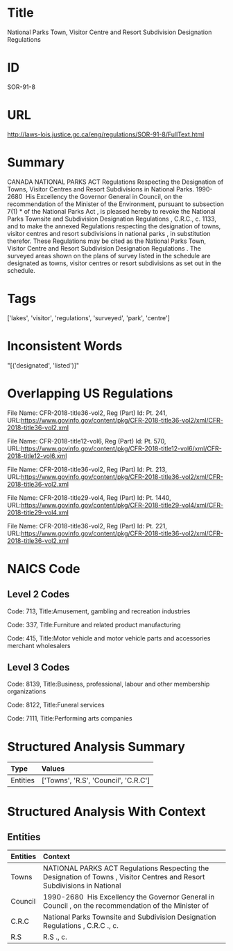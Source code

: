 # Title
National Parks Town, Visitor Centre and Resort Subdivision Designation Regulations


# ID
SOR-91-8

# URL
http://laws-lois.justice.gc.ca/eng/regulations/SOR-91-8/FullText.html


# Summary
CANADA NATIONAL PARKS ACT Regulations Respecting the Designation of Towns, Visitor Centres and Resort Subdivisions in National Parks.
1990-2680  His Excellency the Governor General in Council, on the recommendation of the Minister of the Environment, pursuant to subsection 7(1) *  of the  National Parks Act , is pleased hereby to revoke the  National Parks Townsite and Subdivision Designation Regulations , C.R.C., c.
1133, and to make the annexed  Regulations respecting the designation of towns, visitor centres and resort subdivisions in national parks , in substitution therefor.
These Regulations may be cited as the  National Parks Town, Visitor Centre and Resort Subdivision Designation Regulations .
The surveyed areas shown on the plans of survey listed in the schedule are designated as towns, visitor centres or resort subdivisions as set out in the schedule.


# Tags
['lakes', 'visitor', 'regulations', 'surveyed', 'park', 'centre']


# Inconsistent Words
"[('designated', 'listed')]"


# Overlapping US Regulations
File Name: CFR-2018-title36-vol2, Reg (Part) Id: Pt. 241, URL:https://www.govinfo.gov/content/pkg/CFR-2018-title36-vol2/xml/CFR-2018-title36-vol2.xml

File Name: CFR-2018-title12-vol6, Reg (Part) Id: Pt. 570, URL:https://www.govinfo.gov/content/pkg/CFR-2018-title12-vol6/xml/CFR-2018-title12-vol6.xml

File Name: CFR-2018-title36-vol2, Reg (Part) Id: Pt. 213, URL:https://www.govinfo.gov/content/pkg/CFR-2018-title36-vol2/xml/CFR-2018-title36-vol2.xml

File Name: CFR-2018-title29-vol4, Reg (Part) Id: Pt. 1440, URL:https://www.govinfo.gov/content/pkg/CFR-2018-title29-vol4/xml/CFR-2018-title29-vol4.xml

File Name: CFR-2018-title36-vol2, Reg (Part) Id: Pt. 221, URL:https://www.govinfo.gov/content/pkg/CFR-2018-title36-vol2/xml/CFR-2018-title36-vol2.xml




# NAICS Code
## Level 2 Codes
Code: 713, Title:Amusement, gambling and recreation industries

Code: 337, Title:Furniture and related product manufacturing

Code: 415, Title:Motor vehicle and motor vehicle parts and accessories merchant wholesalers




## Level 3 Codes
Code: 8139, Title:Business, professional, labour and other membership organizations

Code: 8122, Title:Funeral services

Code: 7111, Title:Performing arts companies







# Structured Analysis Summary
| Type     | Values                               |
|:---------|:-------------------------------------|
| Entities | ['Towns', 'R.S', 'Council', 'C.R.C'] |


# Structured Analysis With Context
 


## Entities
| Entities   | Context                                                                                                                  |
|:-----------|:-------------------------------------------------------------------------------------------------------------------------|
| Towns      | NATIONAL PARKS ACT Regulations Respecting the Designation of Towns , Visitor Centres and Resort Subdivisions in National |
| Council    | 1990-2680  His Excellency the Governor General in  Council , on the recommendation of the Minister of                    |
| C.R.C      | National Parks Townsite and Subdivision Designation Regulations , C.R.C ., c.                                            |
| R.S        | R.S ., c.                                                                                                                |


